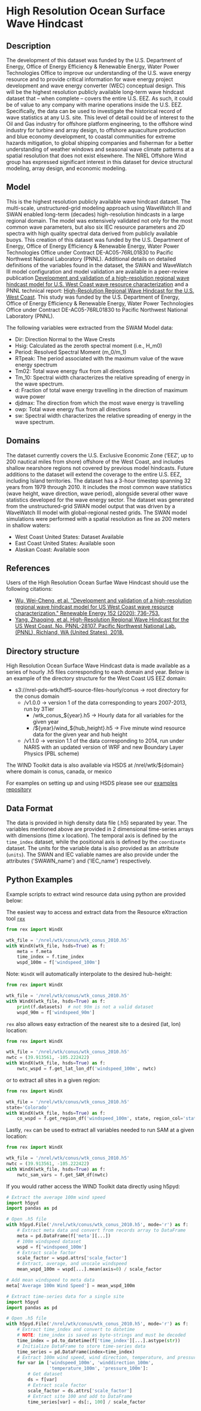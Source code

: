 # High Resolution Ocean Surface Wave Hindcast

## Description

The development of this dataset was funded by the U.S. Department of Energy, Office of Energy Efficiency & Renewable Energy, Water Power Technologies Office to improve our understanding of the U.S. wave energy resource and to provide critical information for wave energy project development and wave energy converter (WEC) conceptual design. This will be the highest resolution publicly available long-term wave hindcast dataset that – when complete – covers the entire U.S. EEZ. As such, it could be of value to any company with marine operations inside the U.S. EEZ. Specifically, the data can be used to investigate the historical record of wave statistics at any U.S. site. This level of detail could be of interest to the Oil and Gas industry for offshore platform engineering, to the offshore wind industry for turbine and array design, to offshore aquaculture production and blue economy development, to coastal communities for extreme hazards mitigation,  to global shipping companies and fisherman for a better understanding of weather windows and seasonal wave climate patterns at a spatial resolution that does not exist elsewhere. The NREL Offshore Wind group has expressed significant interest in this dataset for device structural modeling, array design, and economic modeling.

## Model

This is the highest resolution publicly available wave hindcast dataset. The multi-scale, unstructured-grid modeling approach using WaveWatch III and SWAN enabled long-term (decades) high-resolution hindcasts in a large regional domain. The model was extensively validated not only for the most common wave parameters, but also six IEC resource parameters and 2D spectra with high quality spectral data derived from publicly available buoys. This creation of this dataset was funded by the U.S. Department of Energy, Office of Energy Efficiency & Renewable Energy, Water Power Technologies Office under Contract DE-AC05-76RL01830 to Pacific Northwest National Laboratory (PNNL). Additional details on detailed definitions of the variables found in the dataset, the SWAN and WaveWatch III model configuration and model validation are available in a peer-review publication [Development and validation of a high-resolution regional wave hindcast model for U.S. West Coast wave resource characterization](https://www.osti.gov/biblio/1599105) and a PNNL technical report: [High-Resolution Regional Wave Hindcast for the U.S. West Coast](https://www.osti.gov/biblio/1573061/). This study was funded by the U.S. Department of Energy, Office of Energy Efficiency & Renewable Energy, Water Power Technologies Office under Contract DE-AC05-76RL01830 to Pacific Northwest National Laboratory (PNNL).

The following variables were extracted from the SWAM Model data:
  - Dir: Direction Normal to the Wave Crests
  - Hsig: Calculated as the zeroth spectral moment (i.e., H_m0)
  - Period: Resolved Spectral Moment (m_0/m_1)
  - RTpeak: The period associated with the maximum value of the wave energy spectrum
  - Tm02: Total wave energy flux from all directions
  - Tm_10: Spectral width characterizes the relative spreading of energy in the wave spectrum.
  - d: Fraction of total wave energy travelling in the direction of maximum wave power
  - djdmax: The direction from which the most wave energy is travelling
  - owp: Total wave energy flux from all directions
  - sw: Spectral width characterizes the relative spreading of energy in the wave spectrum. 

## Domains

The dataset currently covers the U.S. Exclusive Economic Zone (‘EEZ’, up to 200 nautical miles from shore) offshore of the West Coast, and includes shallow nearshore regions not covered by previous model hindcasts. Future additions to the dataset will extend the coverage to the entire U.S. EEZ, including Island territories. The dataset has a 3-hour timestep spanning 32 years from 1979 through 2010. It includes the most common wave statistics (wave height, wave direction, wave period), alongside several other wave statistics developed for the wave energy sector. The dataset was generated from the unstructured-grid  SWAN model output that was driven by a WaveWatch III model with global-regional nested grids. The SWAN model simulations were performed with a spatial resolution as fine as 200 meters in shallow waters:

- West Coast United States: Dataset Available
- East Coast United States: Available soon
- Alaskan Coast: Available soon

## References

Users of the High Resolution Ocean Surfae Wave Hindcast should use the following citations:
- [Wu, Wei-Cheng, et al. "Development and validation of a high-resolution regional wave hindcast model for US West Coast wave resource characterization." Renewable Energy 152 (2020): 736-753.](https://www.osti.gov/biblio/1599105)
- [Yang, Zhaoqing, et al. High-Resolution Regional Wave Hindcast for the US West Coast. No. PNNL-28107. Pacific Northwest National Lab.(PNNL), Richland, WA (United States), 2018.](https://www.osti.gov/biblio/1573061/)

## Directory structure

High Resolution Ocean Surface Wave Hindcast data is made available as a series of hourly .h5 files
corresponding to each domain and year. Below is an example of the directory
structure for the West Coast US EEZ domain:
- s3://nrel-pds-wtk/hdf5-source-files-hourly/conus -> root directory for the conus domain
    - /v1.0.0 -> version 1 of the data corresponding to years 2007-2013, run by 3Tier
        - /wtk_conus_${year}.h5 -> Hourly data for all variables for the given year
        - /${year}/wind_${hub_height}.h5 -> Five minute wind resource data for the given year and hub height
    - /v1.1.0 -> version 1.1 of the data corresponding to 2014, run under NARIS with an updated version of WRF and new Boundary Layer Physics (PBL scheme)

The WIND Toolkit data is also available via HSDS at /nrel/wtk/${domain} where
domain is conus, canada, or mexico

For examples on setting up and using HSDS please see our [examples repository](https://github.com/nrel/hsds-examples)

## Data Format

The data is provided in high density data file (.h5) separated by year. The
variables mentioned above are provided in 2 dimensional time-series arrays with
dimensions (time x location). The temporal axis is defined by the `time_index`
dataset, while the positional axis is defined by the `coordinate` dataset. The units for the
variable data is also provided as an attribute (`units`). The SWAN and IEC valiable names are also provide under the attributes ('SWAWN_name') and ('IEC_name') respectively.

## Python Examples

Example scripts to extract wind resource data using python are provided below:

The easiest way to access and extract data from the Resource eXtraction tool
[`rex`](https://github.com/nrel/rex)


```python
from rex import WindX

wtk_file = '/nrel/wtk/conus/wtk_conus_2010.h5'
with WindX(wtk_file, hsds=True) as f:
    meta = f.meta
    time_index = f.time_index
    wspd_100m = f['windspeed_100m']
```

Note: `WindX` will automatically interpolate to the desired hub-height:

```python
from rex import WindX

wtk_file = '/nrel/wtk/conus/wtk_conus_2010.h5'
with WindX(wtk_file, hsds=True) as f:
    print(f.datasets)  # not 90m is not a valid dataset
    wspd_90m = f['windspeed_90m']
```

`rex` also allows easy extraction of the nearest site to a desired (lat, lon)
location:

```python
from rex import WindX

wtk_file = '/nrel/wtk/conus/wtk_conus_2010.h5'
nwtc = (39.913561, -105.222422)
with WindX(wtk_file, hsds=True) as f:
    nwtc_wspd = f.get_lat_lon_df('windspeed_100m', nwtc)
```

or to extract all sites in a given region:

```python
from rex import WindX

wtk_file = '/nrel/wtk/conus/wtk_conus_2010.h5'
state='Colorado'
with WindX(wtk_file, hsds=True) as f:
    co_wspd = f.get_region_df('windspeed_100m', state, region_col='state')
```

Lastly, `rex` can be used to extract all variables needed to run SAM at a given
location:

```python
from rex import WindX

wtk_file = '/nrel/wtk/conus/wtk_conus_2010.h5'
nwtc = (39.913561, -105.222422)
with WindX(wtk_file, hsds=True) as f:
    nwtc_sam_vars = f.get_SAM_df(nwtc)
```

If you would rather access the WIND Toolkit data directly using h5pyd:

```python
# Extract the average 100m wind speed
import h5pyd
import pandas as pd

# Open .h5 file
with h5pyd.File('/nrel/wtk/conus/wtk_conus_2010.h5', mode='r') as f:
    # Extract meta data and convert from records array to DataFrame
    meta = pd.DataFrame(f['meta'][...])
    # 100m windspeed dataset
    wspd = f['windspeed_100m']
    # Extract scale factor
    scale_factor = wspd.attrs['scale_factor']
    # Extract, average, and unscale windspeed
    mean_wspd_100m = wspd[...].mean(axis=0) / scale_factor

# Add mean windspeed to meta data
meta['Average 100m Wind Speed'] = mean_wspd_100m
```

```python
# Extract time-series data for a single site
import h5pyd
import pandas as pd

# Open .h5 file
with h5pyd.File('/nrel/wtk/conus/wtk_conus_2010.h5', mode='r') as f:
    # Extract time_index and convert to datetime
    # NOTE: time_index is saved as byte-strings and must be decoded
    time_index = pd.to_datetime(f['time_index'][...].astype(str))
    # Initialize DataFrame to store time-series data
    time_series = pd.DataFrame(index=time_index)
    # Extract 100m wind speed, wind direction, temperature, and pressure
    for var in ['windspeed_100m', 'winddirection_100m',
    			'temperature_100m', 'pressure_100m']:
    	# Get dataset
    	ds = f[var]
    	# Extract scale factor
    	scale_factor = ds.attrs['scale_factor']
    	# Extract site 100 and add to DataFrame
    	time_series[var] = ds[:, 100] / scale_factor
```
